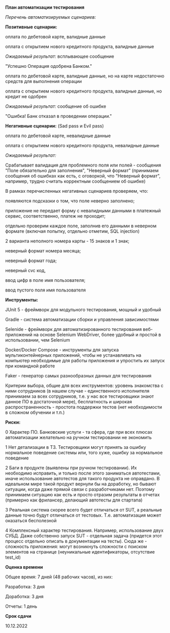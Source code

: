 **План автоматизации тестирования**

*Перечень автоматизируемых сценариев:*

**Позитивные сценарии:**


оплата по дебетовой карте, валидные данные

оплата с открытием нового кредитного продукта, валидные данные

*Ожидаемый результат:* всплывающее сообщение

"Успешно
Операция одобрена Банком."

оплата по дебетовой карте, валидные данные, но на карте недостаточно средств для выполнения операции

оплата с открытием нового кредитного продукта, валидные данные, но кредит не одобрен

*Ожидаемый результат:* сообщение об ошибке

"Ошибка!
Банк отказал в проведении операции."

**Негативные сценарии:**
(Sad pass и Evil pass)

оплата по дебетовой карте, невалидные данные

оплата с открытием нового кредитного продукта, невалидные данные

*Ожидаемый результат:*

Срабатывает валидация для проблемного поля или полей - сообщения "Поле обязательно для заполнения", "Неверный формат" (принимаем сообщения об ошибках как есть, с оговоркой, что "Неверный формат", например, трудно считать корректным сообщением об ошибке)

В рамках перечисленных негативных сценариев проверяем, что:


появляются подсказки о том, что поле неверно заполнено;

приложение не передает форму с невалидными данными в платежный сервис, соответственно, платеж не проходит;

отдельно проверим каждое поле, заполнив его данными в неверном формате (включая попытку, отдельно отметим, SQL injection)

2 варианта неполного номера карты - 15 знаков и 1 знак;

неверный формат номера месяца;

неверный формат года;

неверный cvc код,

ввод цифр в поле имя пользователя;

ввод пустого поля имя пользователя

**Инструменты:**

JUnit 5 - фреймворк для модульного тестирования, мощный и удобный

Gradle - система автоматизации сборки и управления зависимостями

Selenide - фреймворк для автоматизированного тестирования веб-приложений на основе Selenium WebDriver, более удобный и простой в использовании, чем Selenium

Docker/Docker Compose - инструменты для запуска мультиконтейнерных приложений, чтобы не устанавливать на компьютер необходимые для работы приложения и упростить их запуск при командной работе

Faker - генератор самых разнообразных данных для тестирования

Критерии выбора, общие для всех инструментов: уровень знакомства с ними сотрудников (в нашем случае - единственного исполнителя принимаем за всех сотрудников, т.е. у нас все тестировщики знают данное ПО в достаточной мере), бесплатность и широкая распространенность - простота поддержки тестов (нет необходимости в сложном обучении и т.п.)

**Риски:**

0 Характер ПО. Банковские услуги - та сфера, где при всех плюсах автоматизации желательно на ручном тестировании не экономить

1 Нет детализации в ТЗ. Тестировщики могут принять за ошибку нормальное поведение системы или, того хуже, ошибку за нормальное поведение

2 Баги в продукте (выявлены при ручном тестировании). Их необходимо исправить, и только после этого заниматься автотестами, иначе использование автотестов для такого продукта не оправдано. В идеальном мире такой продукт вернули бы на доработку, но бывают ситуации, когда даже прямой связи с разработчиками нет. Поэтому принимаем ситуацию как есть и просто отразим результаты в отчетах (примерно как фрилансер, делающий автотесты для стартапа)

3 Реальная система скорее всего будет отличаться от SUT, а реальные данные точно будут отличаться от тестовых. Т.е. автоматизация может оказаться бесполезной

4 Комплексный характер тестирования. Например, использование двух СУБД. Даже собственно запуск SUT - отдельная задача (придется этот процесс отдельно описать в документации на тесты). Сюда же - сложность приложения: могут возникнуть сложности с поиском элементов на странице (неуникальные идентификаторы, отсутствие test_id)


**Оценка времени**

Общее время: 7 дней (48 рабочих часов), из них:

Разработка: 3 дня

Доработка: 3 дня

Отчеты: 1 день


**Срок сдачи**

10.12.2022